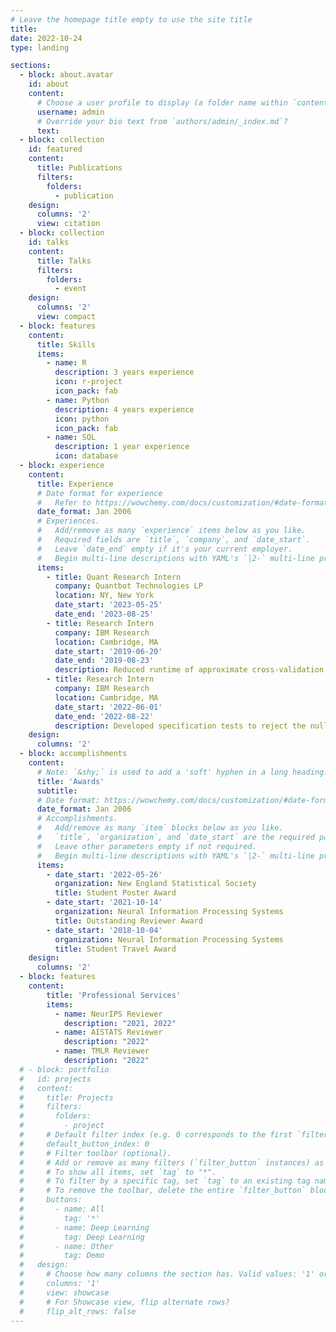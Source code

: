 ```yaml
---
# Leave the homepage title empty to use the site title
title:
date: 2022-10-24
type: landing

sections:
  - block: about.avatar
    id: about
    content:
      # Choose a user profile to display (a folder name within `content/authors/`)
      username: admin
      # Override your bio text from `authors/admin/_index.md`?
      text:
  - block: collection
    id: featured
    content:
      title: Publications
      filters:
        folders:
          - publication
    design:
      columns: '2'
      view: citation
  - block: collection
    id: talks
    content:
      title: Talks
      filters:
        folders:
          - event
    design:
      columns: '2'
      view: compact
  - block: features
    content:
      title: Skills
      items:
        - name: R
          description: 3 years experience
          icon: r-project
          icon_pack: fab
        - name: Python
          description: 4 years experience
          icon: python
          icon_pack: fab
        - name: SQL
          description: 1 year experience
          icon: database
  - block: experience
    content:
      title: Experience
      # Date format for experience
      #   Refer to https://wowchemy.com/docs/customization/#date-format
      date_format: Jan 2006
      # Experiences.
      #   Add/remove as many `experience` items below as you like.
      #   Required fields are `title`, `company`, and `date_start`.
      #   Leave `date_end` empty if it's your current employer.
      #   Begin multi-line descriptions with YAML's `|2-` multi-line prefix.
      items:
        - title: Quant Research Intern
          company: Quantbot Technologies LP
          location: NY, New York
          date_start: '2023-05-25'
          date_end: '2023-08-25'
        - title: Research Intern
          company: IBM Research
          location: Cambridge, MA
          date_start: '2019-06-20'
          date_end: '2019-08-23'
          description: Reduced runtime of approximate cross-validation for structured models including hidden Markov models and conditional random fields.
        - title: Research Intern
          company: IBM Research
          location: Cambridge, MA
          date_start: '2022-06-01'
          date_end: '2022-08-22'
          description: Developed specification tests to reject the null hypothesis that neural networks trained on clean image data are well-specified for corrupted image data.
    design:
      columns: '2'
  - block: accomplishments
    content:
      # Note: `&shy;` is used to add a 'soft' hyphen in a long heading.
      title: 'Awards'
      subtitle:
      # Date format: https://wowchemy.com/docs/customization/#date-format
      date_format: Jan 2006
      # Accomplishments.
      #   Add/remove as many `item` blocks below as you like.
      #   `title`, `organization`, and `date_start` are the required parameters.
      #   Leave other parameters empty if not required.
      #   Begin multi-line descriptions with YAML's `|2-` multi-line prefix.
      items:
        - date_start: '2022-05-26'
          organization: New England Statistical Society
          title: Student Poster Award
        - date_start: '2021-10-14'
          organization: Neural Information Processing Systems
          title: Outstanding Reviewer Award
        - date_start: '2018-10-04'
          organization: Neural Information Processing Systems
          title: Student Travel Award
    design:
      columns: '2'
  - block: features
    content:
        title: 'Professional Services'
        items:
          - name: NeurIPS Reviewer
            description: "2021, 2022"
          - name: AISTATS Reviewer
            description: "2022"
          - name: TMLR Reviewer
            description: "2022"
  # - block: portfolio
  #   id: projects
  #   content:
  #     title: Projects
  #     filters:
  #       folders:
  #         - project
  #     # Default filter index (e.g. 0 corresponds to the first `filter_button` instance below).
  #     default_button_index: 0
  #     # Filter toolbar (optional).
  #     # Add or remove as many filters (`filter_button` instances) as you like.
  #     # To show all items, set `tag` to "*".
  #     # To filter by a specific tag, set `tag` to an existing tag name.
  #     # To remove the toolbar, delete the entire `filter_button` block.
  #     buttons:
  #       - name: All
  #         tag: '*'
  #       - name: Deep Learning
  #         tag: Deep Learning
  #       - name: Other
  #         tag: Demo
  #   design:
  #     # Choose how many columns the section has. Valid values: '1' or '2'.
  #     columns: '1'
  #     view: showcase
  #     # For Showcase view, flip alternate rows?
  #     flip_alt_rows: false
---
```

